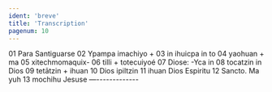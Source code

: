 ```yaml
---
ident: 'breve'
title: 'Transcription'
pagenum: 10
---
```

01  Para Santiguarse
02  Ypampa imachiyo +
03  in ihuicpa in to
04  yaohuan + ma
05  xitechmomaquix-
06  tilli + totecuiyoé
07  Diose: -Yca in
08  tocatzin in Dios
09  tetātzin + ihuan
10  Dios ipiltzin
11  ihuan Dios Espiritu
12  Sancto. Ma yuh
13   mochihu Jesuse
    —-------------
